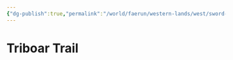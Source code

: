 ```yaml
---
{"dg-publish":true,"permalink":"/world/faerun/western-lands/west/sword-coast/phandalin/triboar-trail/"}
---
```


# Triboar Trail